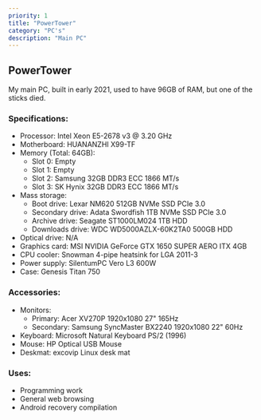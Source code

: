 ```yaml
---
priority: 1
title: "PowerTower"
category: "PC's"
description: "Main PC"
---
```


## PowerTower

My main PC, built in early 2021, used to have 96GB of RAM, but one of the sticks died.

### Specifications:

- Processor: Intel Xeon E5-2678 v3 @ 3.20 GHz
- Motherboard: HUANANZHI X99-TF
- Memory (Total: 64GB):
    - Slot 0: Empty
    - Slot 1: Empty
    - Slot 2: Samsung 32GB DDR3 ECC 1866 MT/s
    - Slot 3: SK Hynix 32GB DDR3 ECC 1866 MT/s
- Mass storage:
    - Boot drive: Lexar NM620 512GB NVMe SSD PCIe 3.0
    - Secondary drive: Adata Swordfish 1TB NVMe SSD PCIe 3.0 
    - Archive drive: Seagate ST1000LM024 1TB HDD
    - Downloads drive: WDC WD5000AZLX-60K2TA0 500GB HDD
- Optical drive: N/A
- Graphics card: MSI NVIDIA GeForce GTX 1650 SUPER AERO ITX 4GB
- CPU cooler: Snowman 4-pipe heatsink for LGA 2011-3
- Power supply: SilentumPC Vero L3 600W
- Case: Genesis Titan 750

### Accessories: 

- Monitors:
    - Primary: Acer XV270P 1920x1080 27" 165Hz
    - Secondary: Samsung SyncMaster BX2240 1920x1080 22" 60Hz
- Keyboard: Microsoft Natural Keyboard PS/2 (1996)
- Mouse: HP Optical USB Mouse
- Deskmat: excovip Linux desk mat

### Uses:

- Programming work
- General web browsing
- Android recovery compilation
